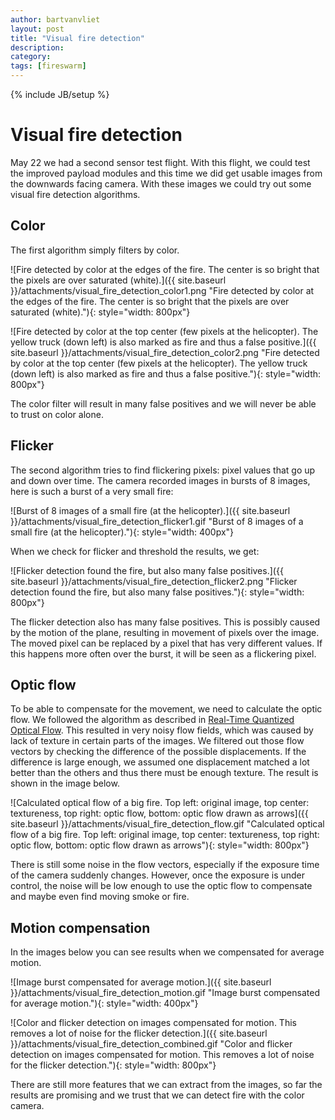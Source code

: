 ```yaml
---
author: bartvanvliet
layout: post
title: "Visual fire detection"
description: 
category: 
tags: [fireswarm]
---
```

{% include JB/setup %}

# Visual fire detection

May 22 we had a second sensor test flight.
With this flight, we could test the improved payload modules and this time we did get usable images from the downwards facing camera.
With these images we could try out some visual fire detection algorithms.


## Color

The first algorithm simply filters by color.

![Fire detected by color at the edges of the fire. The center is so bright that the pixels are over saturated (white).]({{ site.baseurl }}/attachments/visual_fire_detection_color1.png "Fire detected by color at the edges of the fire. The center is so bright that the pixels are over saturated (white)."){: style="width: 800px"}

![Fire detected by color at the top center (few pixels at the helicopter). The yellow truck (down left) is also marked as fire and thus a false positive.]({{ site.baseurl }}/attachments/visual_fire_detection_color2.png "Fire detected by color at the top center (few pixels at the helicopter). The yellow truck (down left) is also marked as fire and thus a false positive."){: style="width: 800px"}

The color filter will result in many false positives and we will never be able to trust on color alone.

## Flicker

The second algorithm tries to find flickering pixels: pixel values that go up and down over time.
The camera recorded images in bursts of 8 images, here is such a burst of a very small fire:

![Burst of 8 images of a small fire (at the helicopter).]({{ site.baseurl }}/attachments/visual_fire_detection_flicker1.gif "Burst of 8 images of a small fire (at the helicopter)."){: style="width: 400px"}

When we check for flicker and threshold the results, we get:

![Flicker detection found the fire, but also many false positives.]({{ site.baseurl }}/attachments/visual_fire_detection_flicker2.png "Flicker detection found the fire, but also many false positives."){: style="width: 800px"}

The flicker detection also has many false positives.
This is possibly caused by the motion of the plane, resulting in movement of pixels over the image.
The moved pixel can be replaced by a pixel that has very different values.
If this happens more often over the burst, it will be seen as a flickering pixel.

## Optic flow

To be able to compensate for the movement, we need to calculate the optic flow.
We followed the algorithm as described in [Real-Time Quantized Optical Flow](http://flohauptic.googlecode.com/svn/trunk/optic_flow/docs/articles/Camus%20-%2097%20-%20Real-Time%20Quantized%20Optical%20Flow.pdf).
This resulted in very noisy flow fields, which was caused by lack of texture in certain parts of the images.
We filtered out those flow vectors by checking the difference of the possible displacements.
If the difference is large enough, we assumed one displacement matched a lot better than the others and thus there must be enough texture.
The result is shown in the image below.

![Calculated optical flow of a big fire. Top left: original image, top center: textureness, top right: optic flow, bottom: optic flow drawn as arrows]({{ site.baseurl }}/attachments/visual_fire_detection_flow.gif "Calculated optical flow of a big fire. Top left: original image, top center: textureness, top right: optic flow, bottom: optic flow drawn as arrows"){: style="width: 800px"}

There is still some noise in the flow vectors, especially if the exposure time of the camera suddenly changes.
However, once the exposure is under control, the noise will be low enough to use the optic flow to compensate and maybe even find moving smoke or fire.

## Motion compensation

In the images below you can see results when we compensated for average motion.

![Image burst compensated for average motion.]({{ site.baseurl }}/attachments/visual_fire_detection_motion.gif "Image burst compensated for average motion."){: style="width: 400px"}

![Color and flicker detection on images compensated for motion. This removes a lot of noise for the flicker detection.]({{ site.baseurl }}/attachments/visual_fire_detection_combined.gif "Color and flicker detection on images compensated for motion. This removes a lot of noise for the flicker detection."){: style="width: 800px"}

There are still more features that we can extract from the images, so far the results are promising and we trust that we can detect fire with the color camera.

